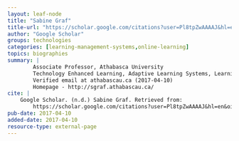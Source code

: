 ```yaml
---
layout: leaf-node
title: "Sabine Graf"
title-url: "https://scholar.google.com/citations?user=Pl8tpZwAAAAJ&hl=en&oi=sra"
author: "Google Scholar"
groups: technologies
categories: [learning-management-systems,online-learning]
topics: biographies
summary: |
    	Associate Professor, Athabasca University
        Technology Enhanced Learning, Adaptive Learning Systems, Learning Analytics, User Modeling, Mobile Learning
        Verified email at athabascau.ca (2017-04-10)
        Homepage - http://sgraf.athabascau.ca/
cite: |
    Google Scholar. (n.d.) Sabine Graf. Retrieved from:
        https://scholar.google.com/citations?user=Pl8tpZwAAAAJ&hl=en&oi=sra
pub-date: 2017-04-10
added-date: 2017-04-10
resource-type: external-page
---
```

